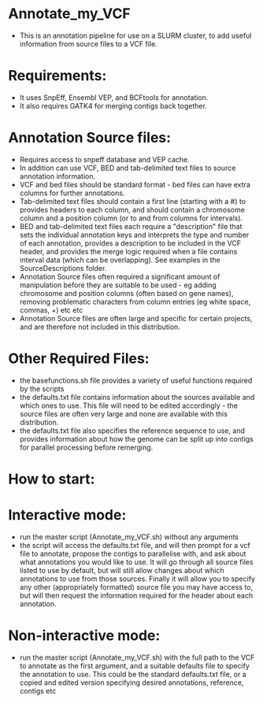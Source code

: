 # Annotate_my_VCF
- This is an annotation pipeline for use on a SLURM cluster, to add useful information from source files to a VCF file.

# Requirements:
- It uses SnpEff, Ensembl VEP, and BCFtools for annotation. 
- It also requires GATK4 for merging contigs back together.

# Annotation Source files:
- Requires access to snpeff database and VEP cache.
- In addition can use VCF, BED and tab-delimited text files to source annotation information.
- VCF and bed files should be standard format - bed files can have extra columns for further annotations.
- Tab-delimited text files should contain a first line (starting with a #) to provides headers to each column, and should contain a chromosome column and a position column (or to and from columns for intervals).
- BED and tab-delimited text files each require a "description" file that sets the individual annotation keys and interprets the type and number of each annotation, provides a description to be included in the VCF header, and provides the merge logic required when a file contains interval data (which can be overlapping). See examples in the SourceDescriptions folder.
- Annotation Source files often required a significant amount of manipulation before they are suitable to be used - eg adding chromosome and position columns (often based on gene names), removing problematic characters from column entries (eg white space, commas, +) etc etc
- Annotation Source files are often large and specific for certain projects, and are therefore not included in this distribution.

# Other Required Files:
- the basefunctions.sh file provides a variety of useful functions required by the scripts
- the defaults.txt file contains information about the sources available and which ones to use. This file will need to be edited accordingly - the source files are often very large and none are available with this distribution.
- the defaults.txt file also specifies the reference sequence to use, and provides information about how the genome can be split up into contigs for parallel processing before remerging.

# How to start:
# Interactive mode: 
- run the master script (Annotate_my_VCF.sh) without any arguments
- the script will access the defaults.txt file, and will then prompt for a vcf file to annotate, propose the contigs to parallelise with, and ask about what annotations you would like to use. It will go through all source files listed to use by default, but will still allow changes about which annotations to use from those sources. Finally it will allow you to specify any other (appropriately formatted) source file you may have access to, but will then request the information required for the header about each annotation.
# Non-interactive mode:
- run the master script (Annotate_my_VCF.sh) with the full path to the VCF to annotate as the first argument, and a suitable defaults file to specify the annotation to use. This could be the standard defaults.txt file, or a copied and edited version specifying desired annotations, reference, contigs etc

